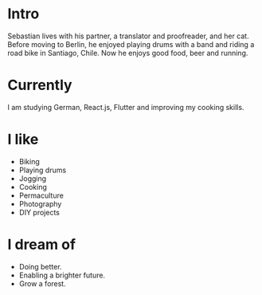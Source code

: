 
# Intro

Sebastian lives with his partner, a translator and proofreader, and her cat. Before moving to Berlin, he enjoyed playing drums with a band and riding a road bike in Santiago, Chile. Now he enjoys good food, beer and running.

# Currently

I am studying German, React.js, Flutter and improving my cooking skills.

# I like

- Biking
- Playing drums
- Jogging
- Cooking
- Permaculture
- Photography
- DIY projects

# I dream of

- Doing better.
- Enabling a brighter future.
- Grow a forest.

